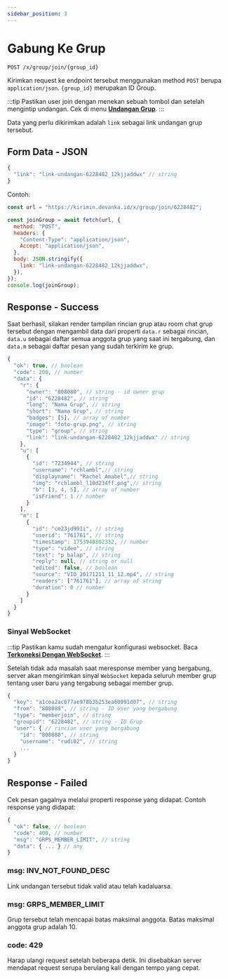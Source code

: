 ```yaml
---
sidebar_position: 3
---
```


# Gabung Ke Grup

```text title='HTTP(S)'
POST /x/group/join/{group_id}
```

Kirimkan request ke endpoint tersebut menggunakan method `POST` berupa `application/json`. `{group_id}` merupakan ID Group.

:::tip
Pastikan user join dengan menekan sebuah tombol dan setelah mengintip undangan. Cek di menu **[Undangan Grup](/group/invite)**.
:::

Data yang perlu dikirimkan adalah `link` sebagai link undangan grup tersebut.

## Form Data - JSON

```javascript
{
  "link": "link-undangan-6228482_12kjjaddwx" // string
}
```

Contoh:

```javascript
const url = "https://kirimin.devanka.id/x/group/join/6228482";

const joinGroup = await fetch(url, {
  method: "POST",
  headers: {
    "Content-Type": "application/json",
    Accept: "application/json",
  },
  body: JSON.stringify({
    link: "link-undangan-6228482_12kjjaddwx",
  }),
});
console.log(joinGroup);
```

## Response - Success

Saat berhasil, silakan render tampilan rincian grup atau room chat grup tersebut dengan mengambil data dari properti `data.r` sebagai rincian, `data.u` sebagai daftar semua anggota grup yang saat ini tergabung, dan `data.m` sebagai daftar pesan yang sudah terkirim ke grup.

```javascript
{
  "ok": true, // boolean
  "code": 200, // number
  "data": {
    "r": {
      "owner": "808080", // string - id owner grup
      "id": "6228482", // string
      "long": "Nama Grup", // string
      "short": "Nama Grup", // string
      "badges": [5], // array of number
      "image": "foto-grup.png", // string
      "type": "group", // string
      "link": "link-undangan-6228482_12kjjaddwx" // string
    },
    "u": [
      {
        "id": "7234944", // string
        "username": "rchlambl",// string
        "displayname": "Rachel Amabel",// string
        "img": "rchlambl_l10d234ff.png",// string
        "b": [3, 4, 5], // array of number
        "isFriend": 1 // number
      }
    ],
    "m": [
      {
        "id": "cm23jd991i", // string
        "userid": "761761", // string
        "timestamp": 1753948802332, // number
        "type": "video", // string
        "text": "p balap", // string
        "reply": null, // string or null
        "edited": false, // boolean
        "source": "VID_20171211_11_12.mp4", // string
        "readers": ["761761"], // array of string
        "duration": 0 // number
      }
    ]
  }
}
```

### Sinyal WebSocket

:::tip
Pastikan kamu sudah mengatur konfigurasi websocket. Baca **[Terkoneksi Dengan WebSocket](/transports/websocket)**.
:::

Setelah tidak ada masalah saat meresponse member yang bergabung, server akan mengirimkan sinyal `WebSocket` kepada seluruh member grup tentang user baru yang tergabung sebagai member grup.

```javascript
{
  "key": "a1cea2ac677ae978b3b253ea60991d07", // string
  "from": "808080", // string - ID User yang bergabung
  "type": "memberjoin", // string
  "groupid": "6228482", // string - ID Grup
  "user": { // rincian user yang bergabung
    "id": "808080", // string
    "username": "rudi02", // string
    ...
  }
}
```

## Response - Failed

Cek pesan gagalnya melalui properti response yang didapat. Contoh response yang didapat:

```javascript
{
  "ok": false, // boolean
  "code": 400, // number
  "msg": "GRPS_MEMBER_LIMIT", // string
  "data": { ... } // any
}
```

### msg: INV_NOT_FOUND_DESC

Link undangan tersebut tidak valid atau telah kadaluarsa.

### msg: GRPS_MEMBER_LIMIT

Grup tersebut telah mencapai batas maksimal anggota. Batas maksimal anggota grup adalah 10.

### code: 429

Harap ulangi request setelah beberapa detik. Ini disebabkan server mendapat request serupa berulang kali dengan tempo yang cepat.
